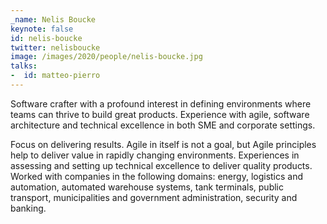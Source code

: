 ```yaml
---
_name: Nelis Boucke
keynote: false
id: nelis-boucke
twitter: nelisboucke ‏
image: /images/2020/people/nelis-boucke.jpg
talks:
-  id: matteo-pierro
---
```

Software crafter with a profound interest in defining environments where teams can thrive to build great products.
Experience with agile, software architecture and technical excellence in both SME and corporate settings.

Focus on delivering results. Agile in itself is not a goal, but Agile principles help to deliver value in rapidly changing environments.
Experiences in assessing and setting up technical excellence to deliver quality products.
Worked with companies in the following domains: energy, logistics and automation, automated warehouse systems, tank terminals, public transport, municipalities and government administration, security and banking.